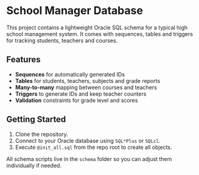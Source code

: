 # School Manager Database

This project contains a lightweight Oracle SQL schema for a typical high school management system. It comes with sequences, tables and triggers for tracking students, teachers and courses.

## Features
- **Sequences** for automatically generated IDs
- **Tables** for students, teachers, subjects and grade reports
- **Many-to-many** mapping between courses and teachers
- **Triggers** to generate IDs and keep teacher counters
- **Validation** constraints for grade level and scores

## Getting Started
1. Clone the repository.
2. Connect to your Oracle database using `SQL*Plus` or `SQLcl`.
3. Execute `@init_all.sql` from the repo root to create all objects.

All schema scripts live in the `schema` folder so you can adjust them individually if needed.
